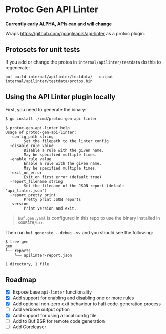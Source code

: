 # Protoc Gen API Linter

**Currently early ALPHA, APIs can and will change**

Wraps https://github.com/googleapis/api-linter as a protoc plugin.

## Protosets for unit tests

If you add or change the protos in `internal/apilinter/testdata` do this to regenerate:

```
buf build internal/apilinter/testdata/ --output internal/apilinter/testdata/protos.bin
```

## Using the API Linter plugin locally

First, you need to generate the binary:

```
$ go install ./cmd/protoc-gen-api-linter
```

```
$ protoc-gen-api-linter help
Usage of protoc-gen-api-linter:
  -config_path string
    	Set the filepath to the linter config
  -disable_rule value
    	Disable a rule with the given name.
    	May be specified multiple times.
  -enable_rule value
    	Enable a rule with the given name.
    	May be specified multiple times.
  -exit_on_error
    	Exit on first error (default true)
  -report_filename string
    	Set the filename of the JSON report (default "api_linter.json")
  -report_pretty_print
    	Pretty print JSON reports
  -version
    	Print version and exit.
```

> `buf.gen.yaml` is configured in this repo to use the binary installed in `$GOPATH/bin`

Then run `buf generate --debug -vv` and you should see the following:

```
$ tree gen
gen
└── reports
    └── apilinter-report.json

1 directory, 1 file
```

## Roadmap

- [x] Expose base `api-linter` functionality
- [x] Add support for enabling and disabling one or more rules
- [x] Add optional non-zero exit behaviour to halt code-generation process
- [ ] Add verbose output option
- [x] Add support for using a local config file
- [ ] Add to Buf BSR for remote code generation
- [ ] Add Goreleaser
